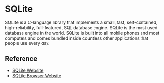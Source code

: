 # SQLite 

SQLite is a C-language library that implements a small, fast, self-contained, high-reliability, full-featured, SQL database engine. SQLite is the most used database engine in the world. SQLite is built into all mobile phones and most computers and comes bundled inside countless other applications that people use every day.

## Reference 

- [SQLite Website](https://sqlite.org/index.html)
- [SQLite Browser Website](https://sqlitebrowser.org/)
